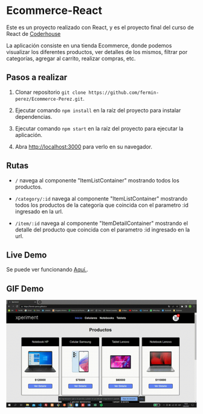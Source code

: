 # Ecommerce-React

Este es un proyecto realizado con React, y es el proyecto final del curso de React de [Coderhouse](https://coderhouse.com)

La aplicación consiste en una tienda Ecommerce, donde podemos visualizar los diferentes productos, ver detalles de los mismos, filtrar por categorías, agregar al carrito, realizar compras, etc.

## Pasos a realizar

1. Clonar repositorio `git clone https://github.com/fermin-perez/Ecommerce-Perez.git`.

2. Ejecutar comando `npm install` en la raíz del proyecto para instalar dependencias.

3. Ejecutar comando `npm start` en la raíz del proyecto para ejecutar la aplicación.

4. Abra [http://localhost:3000](http://localhost:3000) para verlo en su navegador.

## Rutas

- `/` navega al componente "ItemListContainer" mostrando todos los productos.

- `/category/:id` navega al componente "ItemListContainer" mostrando todos los productos de la categoría que coincida con el parametro :id ingresado en la url.

- `/item/:id` navega al componente "ItemDetailContainer" mostrando el detalle del producto que coincida con el parametro :id ingresado en la url.

## Live Demo

Se puede ver funcionando [Aquí.](https://fermin-perez.github.io/Ecommerce-Perez/).

## GIF Demo

![gif demo](https://github.com/fermin-perez/Ecommerce-Perez/blob/main/Xperiment.gif)
